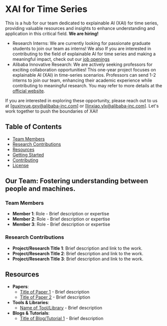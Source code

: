 # XAI for Time Series
This is a hub for our team dedicated to explainable AI (XAI) for time series, providing valuable resources and insights to enhance understanding and application in this critical field.
**We are hiring!** 
- Research Interns: We are currently looking for passionate graduate students to join our team as interns! We also If you are interested in contributing to the field of explainable AI for time series and making a meaningful impact, check out our [job openings](https://talent-holding.alibaba.com/campus/position-detail?lang=zh&positionId=2035202) 
- Alibaba Innovative Research: We are actively seeking professors for exciting collaboration opportunities! This one-year project focuses on explainable AI (XAI) in time-series scenarios. Professors can send 1-2 interns to join our team, enhancing their academic experience while contributing to meaningful research. You may refer to more details at the [official website](https://damo.alibaba.com/air?language=zh).

If you are interested in exploring these opportunity, please reach out to us at [guxinyue.gxy@alibaba-inc.com] or [linxiao.ylx@alibaba-inc.com]. Let's work together to push the boundaries of XAI!

## Table of Contents
- [Team Members](#team-members)
- [Research Contributions](#research-contributions)
- [Resources](#resources)
- [Getting Started](#getting-started)
- [Contributing](#contributing)
- [License](#license)


## Our Team: Fostering understanding between people and machines.

### Team Members
- **Member 1**: Role - Brief description or expertise
- **Member 2**: Role - Brief description or expertise
- **Member 3**: Role - Brief description or expertise

### Research Contributions
- **Project/Research Title 1**: Brief description and link to the work.
- **Project/Research Title 2**: Brief description and link to the work.
- **Project/Research Title 3**: Brief description and link to the work.

## Resources
- **Papers**:
  - [Title of Paper 1](link_to_paper) - Brief description
  - [Title of Paper 2](link_to_paper) - Brief description
- **Tools & Libraries**:
  - [Name of Tool/Library](link_to_tool) - Brief description
- **Blogs & Tutorials**:
  - [Title of Blog/Tutorial 1](link_to_blog) - Brief description
